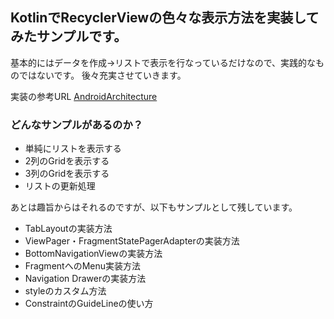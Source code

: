 ## KotlinでRecyclerViewの色々な表示方法を実装してみたサンプルです。
基本的にはデータを作成→リストで表示を行なっているだけなので、実践的なものではないです。
後々充実させていきます。

実装の参考URL
[AndroidArchitecture](https://github.com/googlesamples/android-architecture)

### どんなサンプルがあるのか？
- 単純にリストを表示する
- 2列のGridを表示する
- 3列のGridを表示する
- リストの更新処理

あとは趣旨からはそれるのですが、以下もサンプルとして残しています。
- TabLayoutの実装方法
- ViewPager・FragmentStatePagerAdapterの実装方法
- BottomNavigationViewの実装方法
- FragmentへのMenu実装方法
- Navigation Drawerの実装方法
- styleのカスタム方法
- ConstraintのGuideLineの使い方
